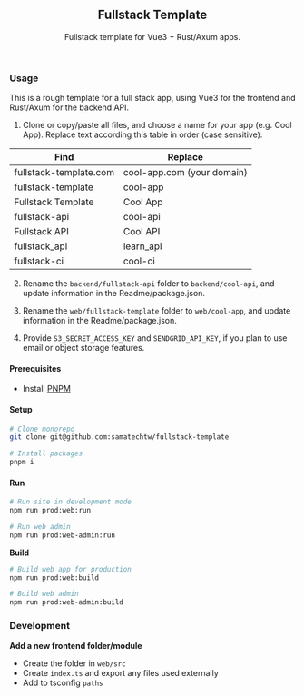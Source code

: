 <h2 align='center'>Fullstack Template</h2>

<p align='center'>Fullstack template for Vue3 + Rust/Axum apps.</p>

<br>

### Usage

This is a rough template for a full stack app, using Vue3 for the frontend and Rust/Axum for the backend API.

1. Clone or copy/paste all files, and choose a name for your app (e.g. Cool App). Replace text according this table in order (case sensitive):

| Find                   | Replace                    |
| ---------------------- | -------------------------- |
| fullstack-template.com | cool-app.com (your domain) |
| fullstack-template     | cool-app                   |
| Fullstack Template     | Cool App                   |
| fullstack-api          | cool-api                   |
| Fullstack API          | Cool API                   |
| fullstack_api          | learn_api                  |
| fullstack-ci           | cool-ci                    |

2. Rename the `backend/fullstack-api` folder to `backend/cool-api`, and update information in the Readme/package.json.

3. Rename the `web/fullstack-template` folder to `web/cool-app`, and update information in the Readme/package.json.

4. Provide `S3_SECRET_ACCESS_KEY` and `SENDGRID_API_KEY`, if you plan to use email or object storage features.

#### Prerequisites

- Install [PNPM](https://pnpm.io/)

#### Setup

```bash
# Clone monorepo
git clone git@github.com:samatechtw/fullstack-template

# Install packages
pnpm i
```

#### Run

```bash
# Run site in development mode
npm run prod:web:run

# Run web admin
npm run prod:web-admin:run
```

**Build**

```bash
# Build web app for production
npm run prod:web:build

# Build web admin
npm run prod:web-admin:build
```

### Development

**Add a new frontend folder/module**

- Create the folder in `web/src`
- Create `index.ts` and export any files used externally
- Add to tsconfig `paths`
